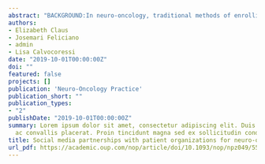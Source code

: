 ```yaml
---
abstract: "BACKGROUND:In neuro-oncology, traditional methods of enrolling the large numbers of participants required for studies of disease etiology and treatment response are costly, labor intensive, and may not include patients in regions without tumor registries. METHODS: In the Yale Acoustic Neuroma (AN) Study and International Low-Grade Glioma (LGG) Registry, we partnered with several brain tumor patient organizations to develop social media enrollment campaigns and use web-based data collection resources at the Yale University School of Public Health to test alternative methods to enroll neuro-oncology patients for epidemiologic study. RESULTS: In the AN study, we enrolled 1024 patients over 2 years. Of these, 865 patients completed the online questionnaire, 697 returned written consent, 583 sent a pathology report, and 569 returned a saliva specimen. The completed 569 participants did not differ by age or treatment from the National Cancer Institute’s Surveillance, Epidemiology, and End Results (SEER) data but were more likely to be female (67% vs 52%) and white (94.8% vs 84%). Patients learned of the study through the Acoustic Neuroma Association (ANA) website (61.3%), ANA support group members (18%), and social media (primarily Facebook). Costs per patient enrolled were approximately 10% to 20% that of traditional registry-based enrollment methods. Results for the LGG study were similar. CONCLUSIONS: Although additional effort will be required to ensure a diverse participant population, partnership with established patient organizations along with use of web-based technology and social media allowed for the successful enrollment of neuro-oncology patients at a fraction of the cost relative to traditional methods."
authors:
- Elizabeth Claus
- Josemari Feliciano
- admin
- Lisa Calvocoressi
date: "2019-10-01T00:00:00Z"
doi: ""
featured: false
projects: []
publication: 'Neuro-Oncology Practice'
publication_short: ""
publication_types:
- "2"
publishDate: "2019-10-01T00:00:00Z"
summary: Lorem ipsum dolor sit amet, consectetur adipiscing elit. Duis posuere tellus
  ac convallis placerat. Proin tincidunt magna sed ex sollicitudin condimentum.
title: Social media partnerships with patient organizations for neuro-oncology patient recruitment
url_pdf: https://academic.oup.com/nop/article/doi/10.1093/nop/npz049/5579386/?guestAccessKey=cadf819b-8fb0-4d8a-9816-c3cc3c38395e
---
```


